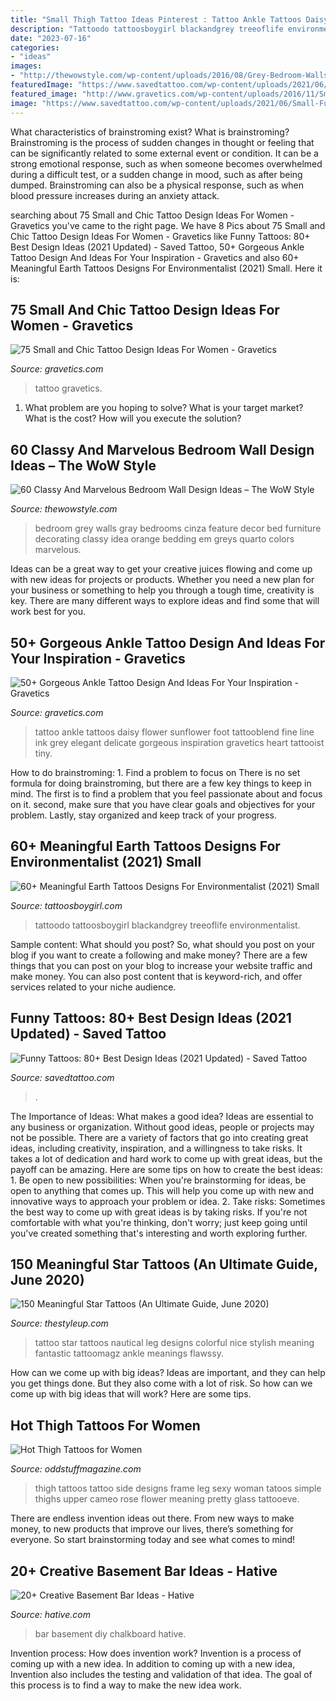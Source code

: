 ```yaml
---
title: "Small Thigh Tattoo Ideas Pinterest : Tattoo Ankle Tattoos Daisy Flower Sunflower Foot Tattooblend Fine Line Ink Grey Elegant Delicate Gorgeous Inspiration Gravetics Heart Tattooist Tiny"
description: "Tattoodo tattoosboygirl blackandgrey treeoflife environmentalist"
date: "2023-07-16"
categories:
- "ideas"
images:
- "http://thewowstyle.com/wp-content/uploads/2016/08/Grey-Bedroom-Walls-Design.jpg"
featuredImage: "https://www.savedtattoo.com/wp-content/uploads/2021/06/Small-Funny-Tattoos-8.jpg"
featured_image: "http://www.gravetics.com/wp-content/uploads/2016/11/Small-Tattoo-Ideas49.jpg"
image: "https://www.savedtattoo.com/wp-content/uploads/2021/06/Small-Funny-Tattoos-8.jpg"
---
```



What characteristics of brainstroming exist?
What is brainstroming? Brainstroming is the process of sudden changes in thought or feeling that can be significantly related to some external event or condition. It can be a strong emotional response, such as when someone becomes overwhelmed during a difficult test, or a sudden change in mood, such as after being dumped. Brainstroming can also be a physical response, such as when blood pressure increases during an anxiety attack.

	

		
searching about 75 Small and Chic Tattoo Design Ideas For Women - Gravetics you've came to the right page. We have 8 Pics about 75 Small and Chic Tattoo Design Ideas For Women - Gravetics like Funny Tattoos: 80+ Best Design Ideas (2021 Updated) - Saved Tattoo, 50+ Gorgeous Ankle Tattoo Design And Ideas For Your Inspiration - Gravetics and also 60+ Meaningful Earth Tattoos Designs For Environmentalist (2021) Small. Here it is:
		
    
## 75 Small And Chic Tattoo Design Ideas For Women - Gravetics

<img loading=lazy src="http://www.gravetics.com/wp-content/uploads/2016/11/Small-Tattoo-Ideas49.jpg" onerror="this.onerror=null;this.src='https://tse2.mm.bing.net/th?id=OIP.IbhANpBSc9WlUFCnd2heAwHaLH&amp;pid=15.1';" alt="75 Small and Chic Tattoo Design Ideas For Women - Gravetics">

_Source: gravetics.com_

>tattoo gravetics. 

	

1. What problem are you hoping to solve? What is your target market? What is the cost? How will you execute the solution?

    
## 60 Classy And Marvelous Bedroom Wall Design Ideas – The WoW Style

<img loading=lazy src="http://thewowstyle.com/wp-content/uploads/2016/08/Grey-Bedroom-Walls-Design.jpg" onerror="this.onerror=null;this.src='https://tse4.mm.bing.net/th?id=OIP.WODxdCniiQA9JV85bLDgDgHaKF&amp;pid=15.1';" alt="60 Classy And Marvelous Bedroom Wall Design Ideas – The WoW Style">

_Source: thewowstyle.com_

>bedroom grey walls gray bedrooms cinza feature decor bed furniture decorating classy idea orange bedding em greys quarto colors marvelous. 

	

Ideas can be a great way to get your creative juices flowing and come up with new ideas for projects or products. Whether you need a new plan for your business or something to help you through a tough time, creativity is key. There are many different ways to explore ideas and find some that will work best for you.

    
## 50+ Gorgeous Ankle Tattoo Design And Ideas For Your Inspiration - Gravetics

<img loading=lazy src="http://www.gravetics.com/wp-content/uploads/2016/11/daisy.jpg" onerror="this.onerror=null;this.src='https://tse4.mm.bing.net/th?id=OIP.nqoBUGVIaWz-Yd5KAB8fFgHaHa&amp;pid=15.1';" alt="50+ Gorgeous Ankle Tattoo Design And Ideas For Your Inspiration - Gravetics">

_Source: gravetics.com_

>tattoo ankle tattoos daisy flower sunflower foot tattooblend fine line ink grey elegant delicate gorgeous inspiration gravetics heart tattooist tiny. 

	

How to do brainstroming: 1. Find a problem to focus on
There is no set formula for doing brainstroming, but there are a few key things to keep in mind. The first is to find a problem that you feel passionate about and focus on it. second, make sure that you have clear goals and objectives for your problem. Lastly, stay organized and keep track of your progress.

    
## 60+ Meaningful Earth Tattoos Designs For Environmentalist (2021) Small

<img loading=lazy src="https://cdn.tattoosboygirl.com/wp-content/uploads/2021/05/Planet-Earth-tattoos-3.jpg" onerror="this.onerror=null;this.src='https://tse4.mm.bing.net/th?id=OIP.RG3ZG7bHaqCnPyoda2ql9gHaJ3&amp;pid=15.1';" alt="60+ Meaningful Earth Tattoos Designs For Environmentalist (2021) Small">

_Source: tattoosboygirl.com_

>tattoodo tattoosboygirl blackandgrey treeoflife environmentalist. 

	

Sample content: What should you post?
So, what should you post on your blog if you want to create a following and make money? 
There are a few things that you can post on your blog to increase your website traffic and make money. You can also post content that is keyword-rich, and offer services related to your niche audience.

    
## Funny Tattoos: 80+ Best Design Ideas (2021 Updated) - Saved Tattoo

<img loading=lazy src="https://www.savedtattoo.com/wp-content/uploads/2021/06/Small-Funny-Tattoos-8.jpg" onerror="this.onerror=null;this.src='https://tse3.mm.bing.net/th?id=OIP.HhkZaR1iMSs8T0ZHHodiHQHaHa&amp;pid=15.1';" alt="Funny Tattoos: 80+ Best Design Ideas (2021 Updated) - Saved Tattoo">

_Source: savedtattoo.com_

>. 

	

The Importance of Ideas: What makes a good idea?
Ideas are essential to any business or organization. Without good ideas, people or projects may not be possible. There are a variety of factors that go into creating great ideas, including creativity, inspiration, and a willingness to take risks. It takes a lot of dedication and hard work to come up with great ideas, but the payoff can be amazing. Here are some tips on how to create the best ideas: 1. Be open to new possibilities: When you're brainstorming for ideas, be open to anything that comes up. This will help you come up with new and innovative ways to approach your problem or idea. 2. Take risks: Sometimes the best way to come up with great ideas is by taking risks. If you're not comfortable with what you're thinking, don't worry; just keep going until you've created something that's interesting and worth exploring further. 
    
## 150 Meaningful Star Tattoos (An Ultimate Guide, June 2020)

<img loading=lazy src="https://thestyleup.com/wp-content/uploads/2015/05/anchor-nautical-star-tattoo-Leg.jpg" onerror="this.onerror=null;this.src='https://tse2.mm.bing.net/th?id=OIP.mgELan4p4Y0n9fn-wqfCsAHaJ6&amp;pid=15.1';" alt="150 Meaningful Star Tattoos (An Ultimate Guide, June 2020)">

_Source: thestyleup.com_

>tattoo star tattoos nautical leg designs colorful nice stylish meaning fantastic tattoomagz ankle meanings flawssy. 

	

How can we come up with big ideas?
Ideas are important, and they can help you get things done. But they also come with a lot of risk. So how can we come up with big ideas that will work? Here are some tips.

    
## Hot Thigh Tattoos For Women

<img loading=lazy src="http://oddstuffmagazine.com/wp-content/uploads/2014/01/thigh-tattoos-for-women-33.jpg" onerror="this.onerror=null;this.src='https://tse2.mm.bing.net/th?id=OIP.fGMx5dmM1T-7BoGGDQglPgHaOH&amp;pid=15.1';" alt="Hot Thigh Tattoos for Women">

_Source: oddstuffmagazine.com_

>thigh tattoos tattoo side designs frame leg sexy woman tatoos simple thighs upper cameo rose flower meaning pretty glass tattooeve. 

	

There are endless invention ideas out there. From new ways to make money, to new products that improve our lives, there’s something for everyone. So start brainstorming today and see what comes to mind!

    
## 20+ Creative Basement Bar Ideas - Hative

<img loading=lazy src="https://hative.com/wp-content/uploads/2014/05/basement-bar-ideas/5-diy-chalkboard-wal.jpg" onerror="this.onerror=null;this.src='https://tse4.mm.bing.net/th?id=OIP.8kLX5nqRVEjPn8PVthRJZQHaLL&amp;pid=15.1';" alt="20+ Creative Basement Bar Ideas - Hative">

_Source: hative.com_

>bar basement diy chalkboard hative. 

	

Invention process: How does invention work?
Invention is a process of coming up with a new idea. In addition to coming up with a new idea, Invention also includes the testing and validation of that idea. The goal of this process is to find a way to make the new idea work.

